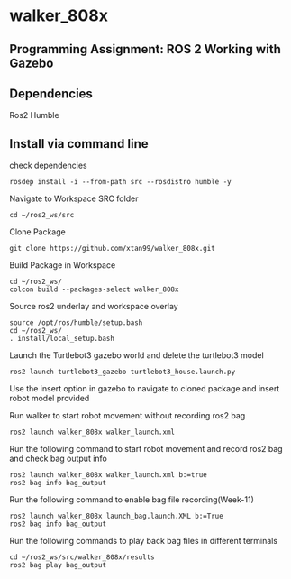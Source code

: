 # walker_808x

Programming Assignment: ROS 2 Working with Gazebo
---

## Dependencies

Ros2 Humble

## Install via command line
check dependencies
```
rosdep install -i --from-path src --rosdistro humble -y
```
Navigate to Workspace SRC folder
```
cd ~/ros2_ws/src
```
Clone Package
```
git clone https://github.com/xtan99/walker_808x.git
```
Build Package in Workspace
```
cd ~/ros2_ws/
colcon build --packages-select walker_808x
```
Source ros2 underlay and workspace overlay
```
source /opt/ros/humble/setup.bash
cd ~/ros2_ws/
. install/local_setup.bash
```

Launch the Turtlebot3 gazebo world and delete the turtlebot3 model 
```
ros2 launch turtlebot3_gazebo turtlebot3_house.launch.py
```
Use the insert option in gazebo to navigate to cloned package and insert robot model provided

Run walker to start robot movement without recording ros2 bag
```
ros2 launch walker_808x walker_launch.xml
```

Run the following command to start robot movement and record ros2 bag and check bag output info
```
ros2 launch walker_808x walker_launch.xml b:=true
ros2 bag info bag_output
```

Run the following command to enable bag file recording(Week-11)
```
ros2 launch walker_808x launch_bag.launch.XML b:=True
ros2 bag info bag_output
```
Run the following commands to play back bag files in different terminals
```
cd ~/ros2_ws/src/walker_808x/results
ros2 bag play bag_output
```
